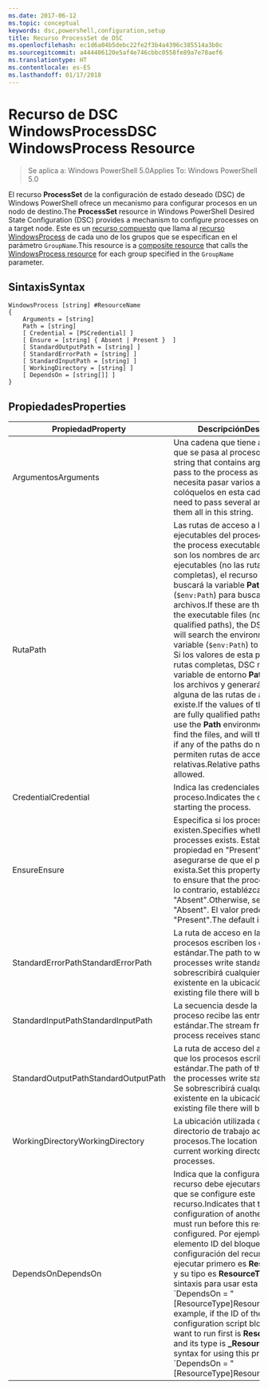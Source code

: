 ```yaml
---
ms.date: 2017-06-12
ms.topic: conceptual
keywords: dsc,powershell,configuration,setup
title: Recurso ProcessSet de DSC
ms.openlocfilehash: ec1d6a04b5debc22fe2f3b4a4396c385514a3b0c
ms.sourcegitcommit: a444406120e5af4e746cbbc0558fe89a7e78aef6
ms.translationtype: HT
ms.contentlocale: es-ES
ms.lasthandoff: 01/17/2018
---
```

# <a name="dsc-windowsprocess-resource"></a><span data-ttu-id="94a14-103">Recurso de DSC WindowsProcess</span><span class="sxs-lookup"><span data-stu-id="94a14-103">DSC WindowsProcess Resource</span></span>

> <span data-ttu-id="94a14-104">Se aplica a: Windows PowerShell 5.0</span><span class="sxs-lookup"><span data-stu-id="94a14-104">Applies To: Windows PowerShell 5.0</span></span>

<span data-ttu-id="94a14-105">El recurso **ProcessSet** de la configuración de estado deseado (DSC) de Windows PowerShell ofrece un mecanismo para configurar procesos en un nodo de destino.</span><span class="sxs-lookup"><span data-stu-id="94a14-105">The **ProcessSet** resource in Windows PowerShell Desired State Configuration (DSC) provides a mechanism to configure processes on a target node.</span></span> <span data-ttu-id="94a14-106">Este es un [recurso compuesto](authoringResourceComposite.md) que llama al [recurso WindowsProcess](windowsProcessResource.md) de cada uno de los grupos que se especifican en el parámetro `GroupName`.</span><span class="sxs-lookup"><span data-stu-id="94a14-106">This resource is a [composite resource](authoringResourceComposite.md) that calls the [WindowsProcess resource](windowsProcessResource.md) for each group specified in the `GroupName` parameter.</span></span>

## <a name="syntax"></a><span data-ttu-id="94a14-107">Sintaxis</span><span class="sxs-lookup"><span data-stu-id="94a14-107">Syntax</span></span>

```
WindowsProcess [string] #ResourceName
{
    Arguments = [string]
    Path = [string]
    [ Credential = [PSCredential] ]
    [ Ensure = [string] { Absent | Present }  ]
    [ StandardOutputPath = [string] ]
    [ StandardErrorPath = [string] ]
    [ StandardInputPath = [string] ]   
    [ WorkingDirectory = [string] ]
    [ DependsOn = [string[]] ]
}
```

## <a name="properties"></a><span data-ttu-id="94a14-108">Propiedades</span><span class="sxs-lookup"><span data-stu-id="94a14-108">Properties</span></span>
|  <span data-ttu-id="94a14-109">Propiedad</span><span class="sxs-lookup"><span data-stu-id="94a14-109">Property</span></span>  |  <span data-ttu-id="94a14-110">Descripción</span><span class="sxs-lookup"><span data-stu-id="94a14-110">Description</span></span>   | 
|---|---| 
| <span data-ttu-id="94a14-111">Argumentos</span><span class="sxs-lookup"><span data-stu-id="94a14-111">Arguments</span></span>| <span data-ttu-id="94a14-112">Una cadena que tiene argumentos que se pasa al proceso tal cual.</span><span class="sxs-lookup"><span data-stu-id="94a14-112">A string that contains arguments to pass to the process as-is.</span></span> <span data-ttu-id="94a14-113">Si necesita pasar varios argumentos, colóquelos en esta cadena.</span><span class="sxs-lookup"><span data-stu-id="94a14-113">If you need to pass several arguments, put them all in this string.</span></span>| 
| <span data-ttu-id="94a14-114">Ruta</span><span class="sxs-lookup"><span data-stu-id="94a14-114">Path</span></span>| <span data-ttu-id="94a14-115">Las rutas de acceso a los ejecutables del proceso.</span><span class="sxs-lookup"><span data-stu-id="94a14-115">The paths to the process executables.</span></span> <span data-ttu-id="94a14-116">Si estos son los nombres de archivo de los ejecutables (no las rutas de acceso completas), el recurso de DSC buscará la variable **Path** del entorno (`$env:Path`) para buscar los archivos.</span><span class="sxs-lookup"><span data-stu-id="94a14-116">If these are the names of the executable files (not fully qualified paths), the DSC resource will search the environment **Path** variable (`$env:Path`) to find the files.</span></span> <span data-ttu-id="94a14-117">Si los valores de esta propiedad son rutas completas, DSC no usará la variable de entorno **Path** para buscar los archivos y generará un error si alguna de las rutas de acceso no existe.</span><span class="sxs-lookup"><span data-stu-id="94a14-117">If the values of this property are fully qualified paths, DSC will not use the **Path** environment variable to find the files, and will throw an error if any of the paths do not exist.</span></span> <span data-ttu-id="94a14-118">No se permiten rutas de acceso relativas.</span><span class="sxs-lookup"><span data-stu-id="94a14-118">Relative paths are not allowed.</span></span>| 
| <span data-ttu-id="94a14-119">Credential</span><span class="sxs-lookup"><span data-stu-id="94a14-119">Credential</span></span>| <span data-ttu-id="94a14-120">Indica las credenciales para iniciar el proceso.</span><span class="sxs-lookup"><span data-stu-id="94a14-120">Indicates the credentials for starting the process.</span></span>| 
| <span data-ttu-id="94a14-121">Ensure</span><span class="sxs-lookup"><span data-stu-id="94a14-121">Ensure</span></span>| <span data-ttu-id="94a14-122">Especifica si los procesos existen.</span><span class="sxs-lookup"><span data-stu-id="94a14-122">Specifies whether the processes exists.</span></span> <span data-ttu-id="94a14-123">Establezca esta propiedad en "Present" para asegurarse de que el proceso exista.</span><span class="sxs-lookup"><span data-stu-id="94a14-123">Set this property to "Present" to ensure that the process exists.</span></span> <span data-ttu-id="94a14-124">De lo contrario, establézcala en "Absent".</span><span class="sxs-lookup"><span data-stu-id="94a14-124">Otherwise, set it to "Absent".</span></span> <span data-ttu-id="94a14-125">El valor predeterminado es "Present".</span><span class="sxs-lookup"><span data-stu-id="94a14-125">The default is "Present".</span></span>| 
| <span data-ttu-id="94a14-126">StandardErrorPath</span><span class="sxs-lookup"><span data-stu-id="94a14-126">StandardErrorPath</span></span>| <span data-ttu-id="94a14-127">La ruta de acceso en la que los procesos escriben los errores estándar.</span><span class="sxs-lookup"><span data-stu-id="94a14-127">The path to which the processes write standard error.</span></span> <span data-ttu-id="94a14-128">Se sobrescribirá cualquier archivo existente en la ubicación.</span><span class="sxs-lookup"><span data-stu-id="94a14-128">Any existing file there will be overwritten.</span></span>| 
| <span data-ttu-id="94a14-129">StandardInputPath</span><span class="sxs-lookup"><span data-stu-id="94a14-129">StandardInputPath</span></span>| <span data-ttu-id="94a14-130">La secuencia desde la que el proceso recibe las entradas estándar.</span><span class="sxs-lookup"><span data-stu-id="94a14-130">The stream from which the process receives standard input.</span></span>| 
| <span data-ttu-id="94a14-131">StandardOutputPath</span><span class="sxs-lookup"><span data-stu-id="94a14-131">StandardOutputPath</span></span>| <span data-ttu-id="94a14-132">La ruta de acceso del archivo en la que los procesos escriben las salidas estándar.</span><span class="sxs-lookup"><span data-stu-id="94a14-132">The path of the file to which the processes write standard output.</span></span> <span data-ttu-id="94a14-133">Se sobrescribirá cualquier archivo existente en la ubicación.</span><span class="sxs-lookup"><span data-stu-id="94a14-133">Any existing file there will be overwritten.</span></span>| 
| <span data-ttu-id="94a14-134">WorkingDirectory</span><span class="sxs-lookup"><span data-stu-id="94a14-134">WorkingDirectory</span></span>| <span data-ttu-id="94a14-135">La ubicación utilizada como directorio de trabajo actual de los procesos.</span><span class="sxs-lookup"><span data-stu-id="94a14-135">The location used as the current working directory for the processes.</span></span>| 
| <span data-ttu-id="94a14-136">DependsOn</span><span class="sxs-lookup"><span data-stu-id="94a14-136">DependsOn</span></span> | <span data-ttu-id="94a14-137">Indica que la configuración de otro recurso debe ejecutarse antes de que se configure este recurso.</span><span class="sxs-lookup"><span data-stu-id="94a14-137">Indicates that the configuration of another resource must run before this resource is configured.</span></span> <span data-ttu-id="94a14-138">Por ejemplo, si el elemento ID del bloque del script de configuración del recurso que quiere ejecutar primero es **ResourceName** y su tipo es **ResourceType**, la sintaxis para usar esta propiedad es \`DependsOn = "[ResourceType]ResourceName"\`\`.</span><span class="sxs-lookup"><span data-stu-id="94a14-138">For example, if the ID of the resource configuration script block that you want to run first is **ResourceName** and its type is **_ResourceType**, the syntax for using this property is \`DependsOn = "[ResourceType]ResourceName"\`\` .</span></span>| 

